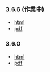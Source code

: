 ### 3.6.6 (作業中)
* [html](jguidebook.366.html)
* [pdf](jguidebook.366.pdf)

### 3.6.0
* [html](jguidebook.360.html)
* [pdf](jguidebook.360.pdf)
